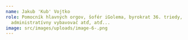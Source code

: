 ```yaml
---
name: Jakub 'Kub' Vojtko
role: Pomocník hlavných orgov, šofér iGolema, byrokrat 36. triedy,
  administratívny vybavovač atď, atď...
image: src/images/uploads/image-6-.png
---
```


